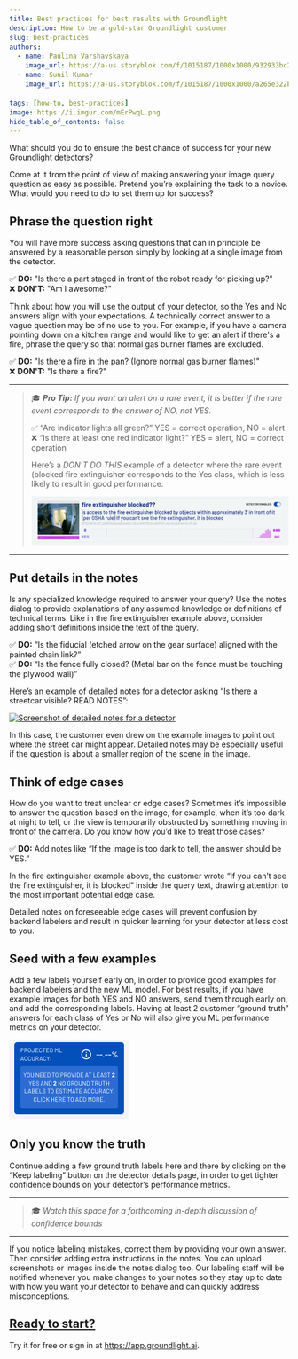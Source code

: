 ```yaml
---
title: Best practices for best results with Groundlight
description: How to be a gold-star Groundlight customer
slug: best-practices
authors:
  - name: Paulina Varshavskaya
    image_url: https://a-us.storyblok.com/f/1015187/1000x1000/932933bc26/varshap.jpg
  - name: Sunil Kumar
    image_url: https://a-us.storyblok.com/f/1015187/1000x1000/a265e322bd/kumars.jpg

tags: [how-to, best-practices]
image: https://i.imgur.com/mErPwqL.png
hide_table_of_contents: false
---
```


What should you do to ensure the best chance of success for your new Groundlight detectors? 

Come at it from the point of view of making answering your image query question as easy as possible. 
Pretend you’re explaining the task to a novice. What would you need to do to set them up for success?

<!-- truncate -->

## Phrase the question right
You will have more success asking questions that can in principle be answered by a reasonable person 
simply by looking at a single image from the detector. 

:white_check_mark: **DO:** "Is there a part staged in front of the robot ready for picking up?"   
:x: **DON'T:** "Am I awesome?"

Think about how you will use the output of your detector, so the Yes and No answers align with your expectations. A technically correct answer to a vague question may be of no use to you. For example, if you have a camera pointing down on a kitchen range and would like to get an alert if there's a fire, phrase the query so that normal gas burner flames are excluded. 

:white_check_mark: **DO:** "Is there a fire in the pan? (Ignore normal gas burner flames)"  
:x: **DON'T:** "Is there a fire?"

---
> :mortar_board: ***Pro Tip:** If you want an alert on a rare event, it is better if the rare event corresponds to the answer of NO, not YES.*
>
> :white_check_mark: “Are indicator lights all green?” YES = correct operation, NO = alert  
> :x: “Is there at least one red indicator light?” YES = alert, NO = correct operation 
> 
> Here’s a *DON’T DO THIS* example of a detector where the rare event (blocked fire extinguisher corresponds to the Yes class, which is less likely to result in good performance.  
>
> [![Screenshot for a detector answering Yes when the fire extinguisher is blocked](./images/2023-12-15-best-practices/fire_extinguisher_blocked_yes.png "A detector where the rare event (blocked fire extinguisher) corresponds to the Yes class, which is less likely to result in good performance")](./images/2023-12-15-best-practices/fire_extinguisher_blocked_yes.png)
---

## Put details in the notes
Is any specialized knowledge required to answer your query? 
Use the notes dialog to provide explanations of any assumed knowledge or definitions of technical terms. 
Like in the fire extinguisher example above, consider adding short definitions inside the text of the query. 
 
:white_check_mark: **DO:** “Is the fiducial (etched arrow on the gear surface) aligned with the painted chain link?”  
:white_check_mark: **DO:** “Is the fence fully closed? (Metal bar on the fence must be touching the plywood wall)”

Here’s an example of detailed notes for a detector asking “Is there a streetcar visible? READ NOTES”: 

[![Screenshot of detailed notes for a detector](./images/2023-12-15-best-practices/streetcar_visible_notes.png "Detailed notes for a detector asking \"Is there a streetcar visible? READ NOTES\"")](./images/2023-12-15-best-practices/streetcar_visible_notes.png)

In this case, the customer even drew on the example images to point out where the street car might appear. 
Detailed notes may be especially useful if the question is about a smaller region of the scene in the image.

## Think of edge cases
How do you want to treat unclear or edge cases?
Sometimes it’s impossible to answer the question based on the image, for example, when it’s too dark 
at night to tell, or the view is temporarily obstructed by something moving in front of the camera. 
Do you know how you’d like to treat those cases? 

:white_check_mark: **DO:** Add notes like “If the image is too dark to tell, the answer should be YES.”

In the fire extinguisher example above, the customer wrote “If you can’t see the fire extinguisher, 
it is blocked” inside the query text, drawing attention to the most important potential edge case.

Detailed notes on foreseeable edge cases will prevent confusion by backend labelers and result in 
quicker learning for your detector at less cost to you. 

## Seed with a few examples
Add a few labels yourself early on, in order to provide good examples for backend labelers and the 
new ML model. For best results, if you have example images for both YES and NO answers, send 
them through early on, and add the corresponding labels. Having at least 2 customer “ground truth” 
answers for each class of Yes or No will also give you ML performance metrics on your detector.

![Blue button before 2 examples of each class are provided](./images/2023-12-15-best-practices/label_button_before.png "")

## Only you know the truth
Continue adding a few ground truth labels here and there by clicking on the “Keep labeling” button 
on the detector details page, in order to get tighter confidence bounds on your detector’s performance 
metrics.

---
> :mortar_board: *Watch this space for a forthcoming in-depth discussion of confidence bounds*
---

If you notice labeling mistakes, correct them by providing your own answer. Then consider adding 
extra instructions in the notes. You can upload screenshots or images inside the notes dialog too. 
Our labeling staff will be notified whenever you make changes to your notes so they stay up to date with how you want your detector to behave and can quickly address misconceptions.

## [Ready to start?](https://app.groundlight.ai)

Try it for free or sign in at https://app.groundlight.ai.

